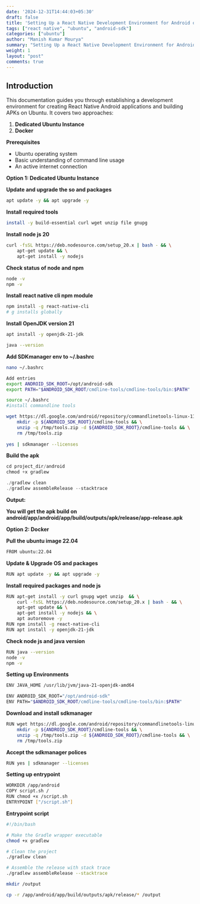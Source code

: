 ```yaml
---
date: '2024-12-31T14:44:03+05:30'
draft: false
title: 'Setting Up a React Native Development Environment for Android on Ubuntu'
tags: ["react native", "ubuntu", "android-sdk"]
categories: ["ubuntu"]
author: "Manish Kumar Mourya"
summary: "Setting Up a React Native Development Environment for Android on Ubuntu."
weight: 1
layout: "post"
comments: true
---
```


## Introduction

This documentation guides you through establishing a development environment for creating React Native Android applications and building APKs on Ubuntu. It covers two approaches:

1. **Dedicated Ubuntu Instance**
2. **Docker**

**Prerequisites**

- Ubuntu operating system
- Basic understanding of command line usage
- An active internet connection

**Option 1: Dedicated Ubuntu Instance**

**Update and upgrade the so and packages**

```bash
apt update -y && apt upgrade -y
```

**Install required tools**

```bash
install -y build-essential curl wget unzip file gnupg
```

**Install node js 20**

```bash
curl -fsSL https://deb.nodesource.com/setup_20.x | bash - && \
    apt-get update && \
    apt-get install -y nodejs
```

**Check status of node and npm** 

```bash
node -v 
npm -v
```

**Install react native cli npm module**

```bash
npm install -g react-native-cli
# g installs globally
```

**Install OpenJDK version 21** 

```bash
apt install -y openjdk-21-jdk

java --version
```

**Add SDKmanager env to ~/.bashrc**

```bash
nano ~/.bashrc

Add entries
export ANDROID_SDK_ROOT=/opt/android-sdk
export PATH="$ANDROID_SDK_ROOT/cmdline-tools/cmdline-tools/bin:$PATH"

source ~/.bashrc
#install commandline tools

wget https://dl.google.com/android/repository/commandlinetools-linux-11076708_latest.zip -O /tmp/tools.zip && \
    mkdir -p ${ANDROID_SDK_ROOT}/cmdline-tools && \
    unzip -q /tmp/tools.zip -d ${ANDROID_SDK_ROOT}/cmdline-tools && \
    rm /tmp/tools.zip
    
yes | sdkmanager --licenses

```

**Build the apk** 

```jsx
cd project_dir/android
chmod +x gradlew

./gradlew clean
./gradlew assembleRelease --stacktrace
```

**Output:**

**You will get the apk build on android/app/android/app/build/outputs/apk/release/app-release.apk**

**Option 2: Docker**

**Pull the ubuntu image 22.04**

```bash
FROM ubuntu:22.04
```

**Update & Upgrade OS and packages**

```bash
RUN apt update -y && apt upgrade -y
```

**Install required packages and node js** 

```bash
RUN apt-get install -y curl gnupg wget unzip  && \
    curl -fsSL https://deb.nodesource.com/setup_20.x | bash - && \
    apt-get update && \
    apt-get install -y nodejs && \
    apt autoremove -y
RUN npm install -g react-native-cli
RUN apt install -y openjdk-21-jdk
```

**Check node js and java version** 

```bash
RUN java --version
node -v
npm -v
```

**Setting up Environments**

```bash
ENV JAVA_HOME /usr/lib/jvm/java-21-openjdk-amd64

ENV ANDROID_SDK_ROOT="/opt/android-sdk"
ENV PATH="$ANDROID_SDK_ROOT/cmdline-tools/cmdline-tools/bin:$PATH"
```

**Download and install sdkmanager**

```bash
RUN wget https://dl.google.com/android/repository/commandlinetools-linux-11076708_latest.zip -O /tmp/tools.zip && \
    mkdir -p ${ANDROID_SDK_ROOT}/cmdline-tools && \
    unzip -q /tmp/tools.zip -d ${ANDROID_SDK_ROOT}/cmdline-tools && \
    rm /tmp/tools.zip
```

**Accept the sdkmanager polices** 

```bash
RUN yes | sdkmanager --licenses
```

**Setting up entrypoint** 

```bash
WORKDIR /app/android
COPY script.sh /
RUN chmod +x /script.sh
ENTRYPOINT ["/script.sh"]
```

**Entrypoint script** 

```bash
#!/bin/bash

# Make the Gradle wrapper executable
chmod +x gradlew

# Clean the project
./gradlew clean

# Assemble the release with stack trace
./gradlew assembleRelease --stacktrace

mkdir /output

cp -r /app/android/app/build/outputs/apk/release/* /output
```
